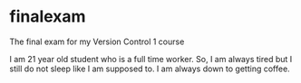 # finalexam
The final exam for my Version Control 1 course

I am 21 year old student who is a full time worker. So, I am always tired but I still do not sleep like I am supposed to. I am always down to getting coffee.

